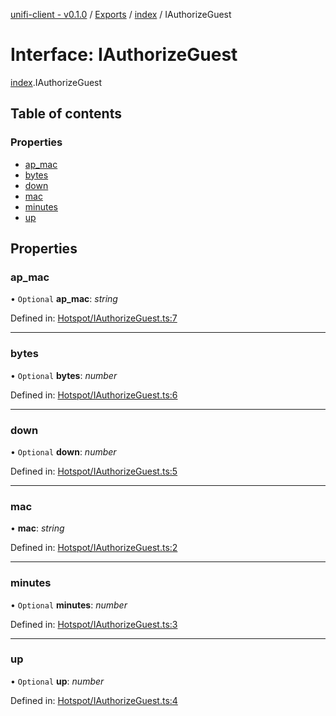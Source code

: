 [unifi-client - v0.1.0](../README.md) / [Exports](../modules.md) / [index](../modules/index.md) / IAuthorizeGuest

# Interface: IAuthorizeGuest

[index](../modules/index.md).IAuthorizeGuest

## Table of contents

### Properties

- [ap\_mac](index.iauthorizeguest.md#ap_mac)
- [bytes](index.iauthorizeguest.md#bytes)
- [down](index.iauthorizeguest.md#down)
- [mac](index.iauthorizeguest.md#mac)
- [minutes](index.iauthorizeguest.md#minutes)
- [up](index.iauthorizeguest.md#up)

## Properties

### ap\_mac

• `Optional` **ap\_mac**: *string*

Defined in: [Hotspot/IAuthorizeGuest.ts:7](https://github.com/thib3113/unifi-client/blob/17e4ed2/src/Hotspot/IAuthorizeGuest.ts#L7)

___

### bytes

• `Optional` **bytes**: *number*

Defined in: [Hotspot/IAuthorizeGuest.ts:6](https://github.com/thib3113/unifi-client/blob/17e4ed2/src/Hotspot/IAuthorizeGuest.ts#L6)

___

### down

• `Optional` **down**: *number*

Defined in: [Hotspot/IAuthorizeGuest.ts:5](https://github.com/thib3113/unifi-client/blob/17e4ed2/src/Hotspot/IAuthorizeGuest.ts#L5)

___

### mac

• **mac**: *string*

Defined in: [Hotspot/IAuthorizeGuest.ts:2](https://github.com/thib3113/unifi-client/blob/17e4ed2/src/Hotspot/IAuthorizeGuest.ts#L2)

___

### minutes

• `Optional` **minutes**: *number*

Defined in: [Hotspot/IAuthorizeGuest.ts:3](https://github.com/thib3113/unifi-client/blob/17e4ed2/src/Hotspot/IAuthorizeGuest.ts#L3)

___

### up

• `Optional` **up**: *number*

Defined in: [Hotspot/IAuthorizeGuest.ts:4](https://github.com/thib3113/unifi-client/blob/17e4ed2/src/Hotspot/IAuthorizeGuest.ts#L4)
